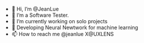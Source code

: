 - 👋 Hi, I’m @JeanLue
- 👀 I’m a Software Tester.
- 🌱 I’m currently working on solo projects
- 💞️ Developing Neural Newtwork for machine learning
- 📫 How to reach me @jeanlue X@UXLENS

<!---
lucsontest/lucsontest is a ✨ special ✨ repository because its `README.md` (this file) appears on your GitHub profile.
You can click the Preview link to take a look at your changes.
--->
